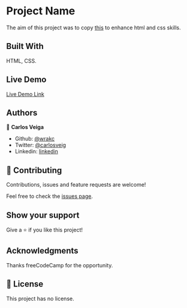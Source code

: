 # Project Name

The aim of this project was to copy [this](https://codepen.io/freeCodeCamp/full/zNqgVx) to enhance html and css skills.

## Built With

HTML, CSS.

## Live Demo

[Live Demo Link]( https://wrakc.github.io/Tribute-Page/.)


## Authors

👤 **Carlos Veiga**

- Github: [@wrakc](https://github.com/wrack)
- Twitter: [@carlosveig](https://twitter.com/carlosveig)
- Linkedin: [linkedin](https://linkedin.com/chveiga)


## 🤝 Contributing

Contributions, issues and feature requests are welcome!

Feel free to check the [issues page]().

## Show your support

Give a ⭐️ if you like this project!

## Acknowledgments

Thanks freeCodeCamp for the opportunity.


## 📝 License

This project has no license.
